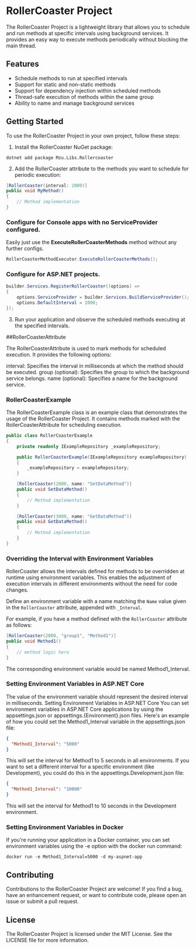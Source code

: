 # RollerCoaster Project

The RollerCoaster Project is a lightweight library that allows you to schedule and run methods at specific intervals using background services. It provides an easy way to execute methods periodically without blocking the main thread.

## Features

- Schedule methods to run at specified intervals
- Support for static and non-static methods
- Support for dependency injection within scheduled methods
- Thread-safe execution of methods within the same group
- Ability to name and manage background services

## Getting Started

To use the RollerCoaster Project in your own project, follow these steps:

1. Install the RollerCoaster NuGet package:

```dotnet add package Mzu.Libs.Rollercoaster```

2. Add the RollerCoaster attribute to the methods you want to schedule for periodic execution:
```csharp
[RollerCoaster(interval: 2000)]
public void MyMethod()
{
    // Method implementation
}
```


### Configure for Console apps with no ServiceProvider configured.
Easily just use the **ExecuteRollerCoasterMethods** method without any further configs. 
```csharp
RollerCoasterMethodExecutor.ExecuteRollerCoasterMethods();
```

### Configure for ASP.NET projects.
 
```csharp
builder.Services.RegisterRollerCoaster((options) =>
{
    options.ServiceProvider = builder.Services.BuildServiceProvider();
    options.DefaultInterval = 1000;
});
```

3. Run your application and observe the scheduled methods executing at the specified intervals.

##RollerCoasterAttribute

The RollerCoasterAttribute is used to mark methods for scheduled execution. It provides the following options:

interval: Specifies the interval in milliseconds at which the method should be executed.
group (optional): Specifies the group to which the background service belongs.
name (optional): Specifies a name for the background service.

### RollerCoasterExample
The RollerCoasterExample class is an example class that demonstrates the usage of the RollerCoaster Project. It contains methods marked with the RollerCoasterAttribute for scheduling execution.

```csharp
public class RollerCoasterExample
{
    private readonly IExampleRepository _exampleRepository;

    public RollerCoasterExample(IExampleRepository exampleRepository)
    {
        _exampleRepository = exampleRepository;
    }

    [RollerCoaster(2000, name: "SetDataMethod")]
    public void SetDataMethod()
    {
        // Method implementation
    }

    [RollerCoaster(3000, name: "GetDataMethod")]
    public void GetDataMethod()
    {
        // Method implementation
    }
}
```

### Overriding the Interval with Environment Variables

RollerCoaster allows the intervals defined for methods to be overridden at runtime using environment variables. This enables the adjustment of execution intervals in different environments without the need for code changes. 


Define an environment variable with a name matching the `Name` value given in the `RollerCoaster` attribute, appended with `_Interval`.

For example, if you have a method defined with the `RollerCoaster` attribute as follows:
   
   ```csharp
   [RollerCoaster(2000, "group1", "Method1")]
   public void Method1()
   {
       // method logic here
   }
   ```
The corresponding environment variable would be named Method1_Interval.

### Setting Environment Variables in ASP.NET Core

The value of the environment variable should represent the desired interval in milliseconds.
Setting Environment Variables in ASP.NET Core
You can set environment variables in ASP.NET Core applications by using the appsettings.json or appsettings.{Environment}.json files. Here's an example of how you could set the Method1_Interval variable in the appsettings.json file:

```json
{
  "Method1_Interval": "5000"
}
```

This will set the interval for Method1 to 5 seconds in all environments. If you want to set a different interval for a specific environment (like Development), you could do this in the appsettings.Development.json file:

```json
{
  "Method1_Interval": "10000"
}
```
This will set the interval for Method1 to 10 seconds in the Development environment.

### Setting Environment Variables in Docker
If you're running your application in a Docker container, you can set environment variables using the -e option with the docker run command:

```docker
docker run -e Method1_Interval=5000 -d my-aspnet-app
```

## Contributing
Contributions to the RollerCoaster Project are welcome! If you find a bug, have an enhancement request, or want to contribute code, please open an issue or submit a pull request.

## License
The RollerCoaster Project is licensed under the MIT License. See the LICENSE file for more information.
